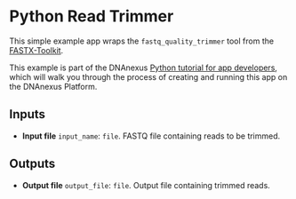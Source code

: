 # Python Read Trimmer

This simple example app wraps the `fastq_quality_trimmer` tool from the
<a href="http://hannonlab.cshl.edu/fastx_toolkit/">FASTX-Toolkit</a>.

This example is part of the DNAnexus <a
href="http://wiki.dnanexus.com/Developer-Tutorials/Python/Python">Python
tutorial for app developers</a>, which will walk you through the process of
creating and running this app on the DNAnexus Platform.

## Inputs

* **Input file** ``input_name``: ``file``. FASTQ file containing reads to be trimmed.

## Outputs

* **Output file** ``output_file``: ``file``. Output file containing trimmed reads.
